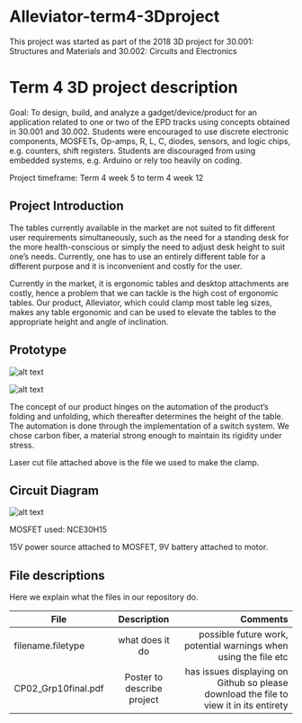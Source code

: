 # Alleviator-term4-3Dproject

This project was started as part of the 2018 3D project for 30.001: Structures and Materials and 30.002: Circuits and Electronics

# Term 4 3D project description

Goal: To	design,	build,	and	analyze a	gadget/device/product for	an	application	related	to	one	or	two	of	the	EPD	tracks using concepts obtained in 30.001 and 30.002. Students were	encouraged	to	use	discrete	electronic	components,	MOSFETs,	Op-amps,	R,	L,	C,	diodes,	sensors,	and	logic	chips,	e.g.	counters,	shift	registers. Students	are	discouraged	from	using	embedded	systems, e.g.	Arduino or	rely	too	heavily	on	coding.

Project timeframe: Term 4 week 5 to term 4 week 12


## Project Introduction
The tables currently available in the market are not suited to fit different user requirements simultaneously, such as the need for a standing desk for the more health-conscious or simply the need to adjust desk height to suit one’s needs. Currently, one has to use an entirely different table for a different purpose and it is inconvenient and costly for the user.  
 
Currently in the market, it is ergonomic tables and desktop attachments are costly, hence a problem that we can tackle is the high cost of ergonomic tables. Our product, Alleviator, which could clamp most table leg sizes, makes any table ergonomic and can be used to elevate the tables to the appropriate height and angle of inclination.

## Prototype 

![alt text](https://github.com/weiying98/alleviator-term4-3Dproject/raw/master/prototype1.png)

![alt text](https://github.com/weiying98/alleviator-term4-3Dproject/raw/master/prototype2.png)

The concept of our product hinges on the automation of the product’s folding and unfolding, which thereafter determines the height of the table. The automation is done through the implementation of a switch system. We chose carbon fiber, a material strong enough to maintain its rigidity under stress.

Laser cut file attached above is the file we used to make the clamp.

## Circuit Diagram
![alt text](https://github.com/weiying98/alleviator-term4-3Dproject/raw/master/schemeit-project.png)

MOSFET used: NCE30H15

15V power source attached to MOSFET, 9V battery attached to motor. 

## File descriptions
Here we explain what the files in our repository do.

| File        | Description           | Comments  |
| ------------- |:-------------:| -----:|
| filename.filetype      | what does it do | possible future work, potential warnings when using the file etc |
|CP02_Grp10final.pdf | Poster to describe project | has issues displaying on Github so please download the file to view it in its entirety|
